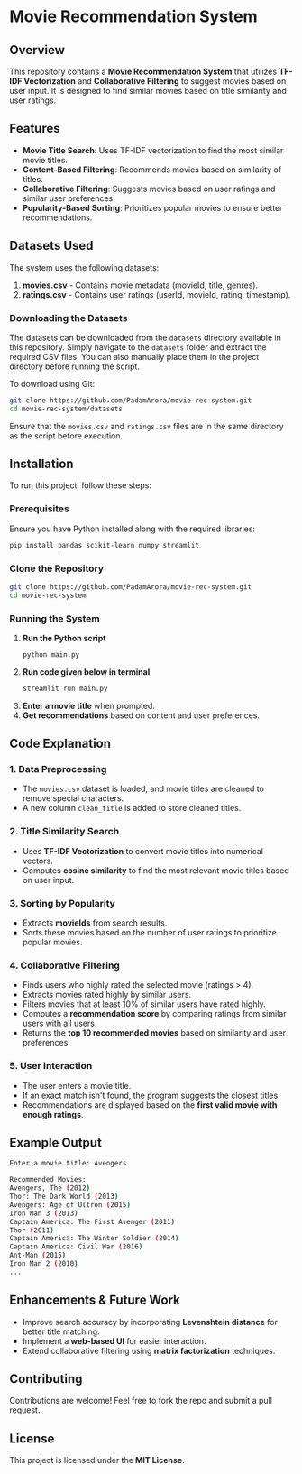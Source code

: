 # Movie Recommendation System

## Overview
This repository contains a **Movie Recommendation System** that utilizes **TF-IDF Vectorization** and **Collaborative Filtering** to suggest movies based on user input. It is designed to find similar movies based on title similarity and user ratings.

## Features
- **Movie Title Search**: Uses TF-IDF vectorization to find the most similar movie titles.
- **Content-Based Filtering**: Recommends movies based on similarity of titles.
- **Collaborative Filtering**: Suggests movies based on user ratings and similar user preferences.
- **Popularity-Based Sorting**: Prioritizes popular movies to ensure better recommendations.

## Datasets Used
The system uses the following datasets:
1. **movies.csv** - Contains movie metadata (movieId, title, genres).
2. **ratings.csv** - Contains user ratings (userId, movieId, rating, timestamp).

### Downloading the Datasets
The datasets can be downloaded from the `datasets` directory available in this repository. Simply navigate to the `datasets` folder and extract the required CSV files. You can also manually place them in the project directory before running the script.

To download using Git:
```bash
git clone https://github.com/PadamArora/movie-rec-system.git
cd movie-rec-system/datasets
```
Ensure that the `movies.csv` and `ratings.csv` files are in the same directory as the script before execution.

## Installation
To run this project, follow these steps:

### Prerequisites
Ensure you have Python installed along with the required libraries:
```bash
pip install pandas scikit-learn numpy streamlit
```

### Clone the Repository
```bash
git clone https://github.com/PadamArora/movie-rec-system.git
cd movie-rec-system
```

### Running the System
1. **Run the Python script**
   ```bash
   python main.py
   ```
2. **Run code given below in terminal**
   ```bash
   streamlit run main.py
   ```
3. **Enter a movie title** when prompted.
4. **Get recommendations** based on content and user preferences.

## Code Explanation

### 1. Data Preprocessing
- The `movies.csv` dataset is loaded, and movie titles are cleaned to remove special characters.
- A new column `clean_title` is added to store cleaned titles.

### 2. Title Similarity Search
- Uses **TF-IDF Vectorization** to convert movie titles into numerical vectors.
- Computes **cosine similarity** to find the most relevant movie titles based on user input.

### 3. Sorting by Popularity
- Extracts **movieIds** from search results.
- Sorts these movies based on the number of user ratings to prioritize popular movies.

### 4. Collaborative Filtering
- Finds users who highly rated the selected movie (ratings > 4).
- Extracts movies rated highly by similar users.
- Filters movies that at least 10% of similar users have rated highly.
- Computes a **recommendation score** by comparing ratings from similar users with all users.
- Returns the **top 10 recommended movies** based on similarity and user preferences.

### 5. User Interaction
- The user enters a movie title.
- If an exact match isn't found, the program suggests the closest titles.
- Recommendations are displayed based on the **first valid movie with enough ratings**.

## Example Output
```bash
Enter a movie title: Avengers

Recommended Movies:
Avengers, The (2012)
Thor: The Dark World (2013)
Avengers: Age of Ultron (2015)
Iron Man 3 (2013)
Captain America: The First Avenger (2011)
Thor (2011)
Captain America: The Winter Soldier (2014)
Captain America: Civil War (2016)
Ant-Man (2015)
Iron Man 2 (2010)
...
```

## Enhancements & Future Work
- Improve search accuracy by incorporating **Levenshtein distance** for better title matching.
- Implement a **web-based UI** for easier interaction.
- Extend collaborative filtering using **matrix factorization** techniques.

## Contributing
Contributions are welcome! Feel free to fork the repo and submit a pull request.

## License
This project is licensed under the **MIT License**.
